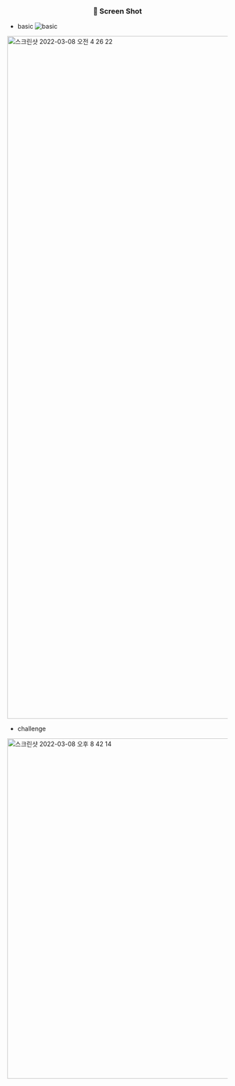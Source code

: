 <h3 align="center">📸 Screen Shot</h3>

- basic
![basic](https://user-images.githubusercontent.com/58392978/157102282-aae13dde-6d66-46ac-bca3-54c979442b14.jpg)
<img width="1561" alt="스크린샷 2022-03-08 오전 4 26 22" src="https://user-images.githubusercontent.com/58392978/157103988-3d1e7b13-f6ad-49cc-b9af-3d43c1c90a94.png">


- challenge
<img width="778" alt="스크린샷 2022-03-08 오후 8 42 14" src="https://user-images.githubusercontent.com/58392978/157231762-97ce9523-5655-4812-8b2f-be2a40934cbd.png">
